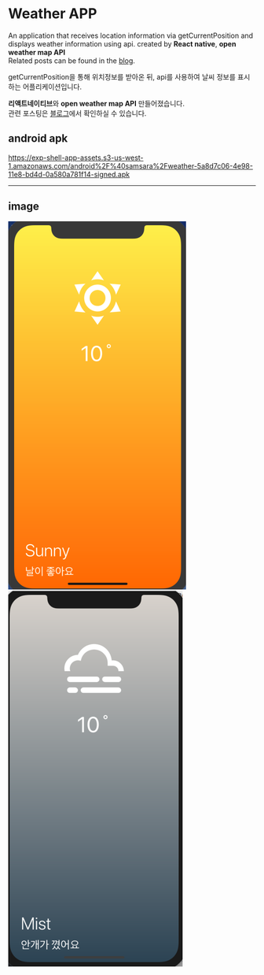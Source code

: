Weather APP
=============
An application that receives location information via getCurrentPosition and displays weather information using api.
created by __React native__, __open weather map API__   
Related posts can be found in the 
<a href="http://samsara1019.tistory.com/category/%ED%94%84%EB%A1%9C%EC%A0%9D%ED%8A%B8/%5Breact%5Dweather_app" target=_blank>blog</a>.  

getCurrentPosition을 통해 위치정보를 받아온 뒤, api를 사용하여 날씨 정보를 표시하는 어플리케이션입니다.

**리액트네이티브**와 __open weather map API__ 만들어졌습니다.  
관련 포스팅은 <a href="http://samsara1019.tistory.com/category/%ED%94%84%EB%A1%9C%EC%A0%9D%ED%8A%B8/%5Breact%5Dweather_app" target=_blank>블로그</a>에서 확인하실 수 있습니다.  


android apk
-------------
<https://exp-shell-app-assets.s3-us-west-1.amazonaws.com/android%2F%40samsara%2Fweather-5a8d7c06-4e98-11e8-bd4d-0a580a781f14-signed.apk>

* * *
image
-------------
![Weather APP project](./images/1.png)
![Weather APP project](./images/2.png)